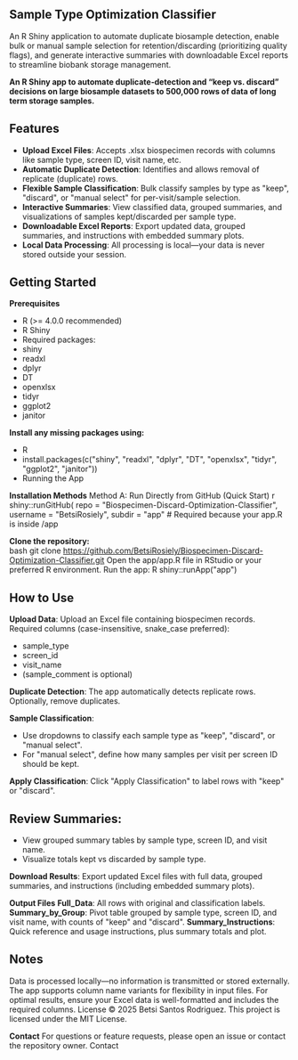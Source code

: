 ## **Sample Type Optimization Classifier**

An R Shiny application to automate duplicate biosample detection, enable bulk or manual sample selection for retention/discarding (prioritizing quality flags), and generate interactive summaries with downloadable Excel reports to streamline biobank storage management.

**An R Shiny app to automate duplicate‐detection and “keep vs. discard” decisions on large biosample datasets to 500,000 rows of data of long term storage samples.**

## **Features**
- **Upload Excel Files**: Accepts .xlsx biospecimen records with columns like sample type, screen ID, visit name, etc.
- **Automatic Duplicate Detection**: Identifies and allows removal of replicate (duplicate) rows.
- **Flexible Sample Classification**: Bulk classify samples by type as "keep", "discard", or "manual select" for per-visit/sample selection.
- **Interactive Summaries**: View classified data, grouped summaries, and visualizations of samples kept/discarded per sample type.
- **Downloadable Excel Reports**: Export updated data, grouped summaries, and instructions with embedded summary plots.
- **Local Data Processing**: All processing is local—your data is never stored outside your session.

## **Getting Started**
**Prerequisites** 
- R (>= 4.0.0 recommended)
- R Shiny
- Required packages:
- shiny
- readxl
- dplyr
- DT
- openxlsx
- tidyr
- ggplot2
- janitor
  
**Install any missing packages using:**

- R
- install.packages(c("shiny", "readxl", "dplyr", "DT", "openxlsx", "tidyr", "ggplot2", "janitor"))
- Running the App
  
**Installation Methods**
Method A: Run Directly from GitHub (Quick Start)
r
shiny::runGitHub(
  repo = "Biospecimen-Discard-Optimization-Classifier", 
  username = "BetsiRosiely",
  subdir = "app"  # Required because your app.R is inside /app
  
**Clone the repository:**  
bash
git clone https://github.com/BetsiRosiely/Biospecimen-Discard-Optimization-Classifier.git
Open the app/app.R file in RStudio or your preferred R environment.
Run the app:
R
shiny::runApp("app")

## **How to Use**

**Upload Data**: Upload an Excel file containing biospecimen records. Required columns (case-insensitive, snake_case preferred):
- sample_type
- screen_id
- visit_name
- (sample_comment is optional)
  
**Duplicate Detection**: The app automatically detects replicate rows. Optionally, remove duplicates.

**Sample Classification**:
- Use dropdowns to classify each sample type as "keep", "discard", or "manual select".
- For "manual select", define how many samples per visit per screen ID should be kept.

**Apply Classification**: Click "Apply Classification" to label rows with "keep" or "discard".

## **Review Summaries**:
- View grouped summary tables by sample type, screen ID, and visit name.
- Visualize totals kept vs discarded by sample type.

**Download Results**: Export updated Excel files with full data, grouped summaries, and instructions (including embedded summary plots).

**Output Files**
**Full_Data**: All rows with original and classification labels.
**Summary_by_Group**: Pivot table grouped by sample type, screen ID, and visit name, with counts of "keep" and "discard".
**Summary_Instructions**: Quick reference and usage instructions, plus summary totals and plot.

## Notes

Data is processed locally—no information is transmitted or stored externally.
The app supports column name variants for flexibility in input files.
For optimal results, ensure your Excel data is well-formatted and includes the required columns.
License
© 2025 Betsi Santos Rodriguez.
This project is licensed under the MIT License.

**Contact** 
For questions or feature requests, please open an issue or contact the repository owner.
Contact



